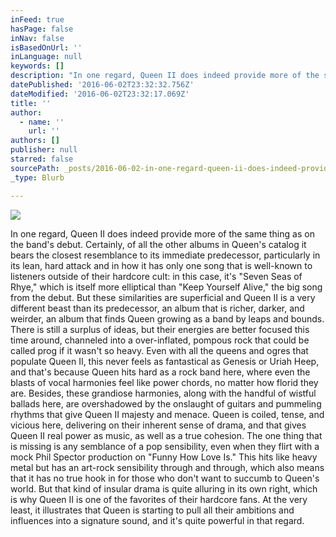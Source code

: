 ```yaml
---
inFeed: true
hasPage: false
inNav: false
isBasedOnUrl: ''
inLanguage: null
keywords: []
description: "In one regard, Queen II does indeed provide more of the same thing as on the band's debut. Certainly, of all the other albums in Queen's catalog it bears the closest resemblance to its immediate predecessor, particularly in its lean, hard attack and in how it has only one song that is well-known to listeners outside of their hardcore cult: in this case, it's \"Seven Seas of Rhye,\" which is itself more elliptical than \"Keep Yourself Alive,\" the big song from the debut. But these similarities are superficial and Queen II is a very different beast than its predecessor, an album that is richer, darker, and weirder, an album that finds Queen growing as a band by leaps and bounds. There is still a surplus of ideas, but their energies are better focused this time around, channeled into a over-inflated, pompous rock that could be called prog if it wasn't so heavy. Even with all the queens and ogres that populate Queen II, this never feels as fantastical as Genesis or Uriah Heep, and that's because Queen hits hard as a rock band here, where even the blasts of vocal harmonies feel like power chords, no matter how florid they are. Besides, these grandiose harmonies, along with the handful of wistful ballads here, are overshadowed by the onslaught of guitars and pummeling rhythms that give Queen II majesty and menace. Queen is coiled, tense, and vicious here, delivering on their inherent sense of drama, and that gives Queen II real power as music, as well as a true cohesion. The one thing that is missing is any semblance of a pop sensibility, even when they flirt with a mock Phil Spector production on \"Funny How Love Is.\" This hits like heavy metal but has an art-rock sensibility through and through, which also means that it has no true hook in for those who don't want to succumb to Queen's world. But that kind of insular drama is quite alluring in its own right, which is why Queen II is one of the favorites of their hardcore fans. At the very least, it illustrates that Queen is starting to pull all their ambitions and influences into a signature sound, and it's quite powerful in that regard. "
datePublished: '2016-06-02T23:32:32.756Z'
dateModified: '2016-06-02T23:32:17.069Z'
title: ''
author:
  - name: ''
    url: ''
authors: []
publisher: null
starred: false
sourcePath: _posts/2016-06-02-in-one-regard-queen-ii-does-indeed-provide-more-of-the-same.md
_type: Blurb

---
```

![](https://the-grid-user-content.s3-us-west-2.amazonaws.com/e6a530f1-d998-4bcd-b246-a1347ab31879.png)

In one regard, Queen II does indeed provide more of the same thing as on the band's debut. Certainly, of all the other albums in Queen's catalog it bears the closest resemblance to its immediate predecessor, particularly in its lean, hard attack and in how it has only one song that is well-known to listeners outside of their hardcore cult: in this case, it's "Seven Seas of Rhye," which is itself more elliptical than "Keep Yourself Alive," the big song from the debut. But these similarities are superficial and Queen II is a very different beast than its predecessor, an album that is richer, darker, and weirder, an album that finds Queen growing as a band by leaps and bounds. There is still a surplus of ideas, but their energies are better focused this time around, channeled into a over-inflated, pompous rock that could be called prog if it wasn't so heavy. Even with all the queens and ogres that populate Queen II, this never feels as fantastical as Genesis or Uriah Heep, and that's because Queen hits hard as a rock band here, where even the blasts of vocal harmonies feel like power chords, no matter how florid they are. Besides, these grandiose harmonies, along with the handful of wistful ballads here, are overshadowed by the onslaught of guitars and pummeling rhythms that give Queen II majesty and menace. Queen is coiled, tense, and vicious here, delivering on their inherent sense of drama, and that gives Queen II real power as music, as well as a true cohesion. The one thing that is missing is any semblance of a pop sensibility, even when they flirt with a mock Phil Spector production on "Funny How Love Is." This hits like heavy metal but has an art-rock sensibility through and through, which also means that it has no true hook in for those who don't want to succumb to Queen's world. But that kind of insular drama is quite alluring in its own right, which is why Queen II is one of the favorites of their hardcore fans. At the very least, it illustrates that Queen is starting to pull all their ambitions and influences into a signature sound, and it's quite powerful in that regard.